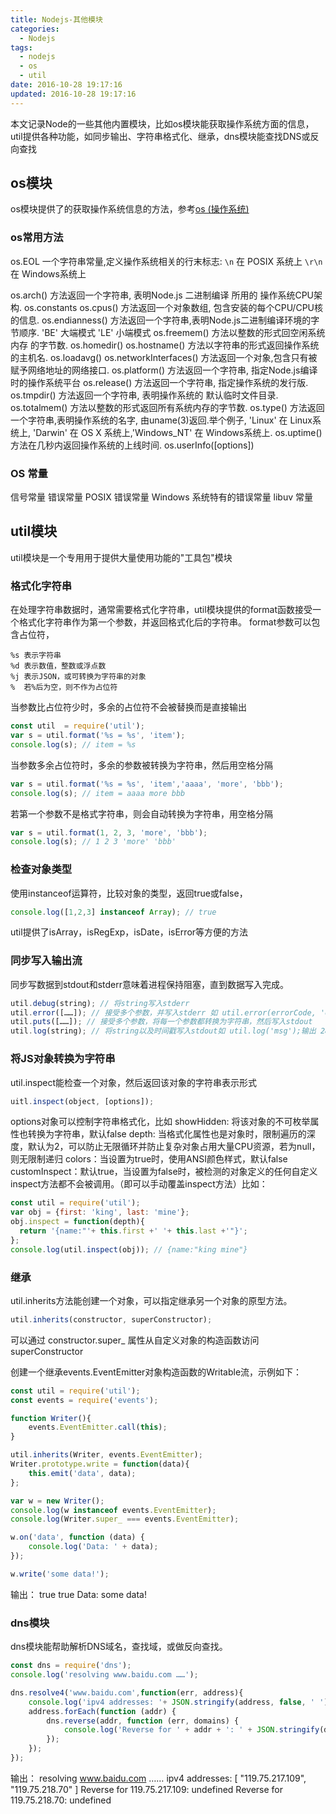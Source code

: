 ```yaml
---
title: Nodejs-其他模块
categories:
  - Nodejs
tags:
  - nodejs
  - os
  - util
date: 2016-10-28 19:17:16
updated: 2016-10-28 19:17:16
---
```


本文记录Node的一些其他内置模块，比如os模块能获取操作系统方面的信息，util提供各种功能，如同步输出、字符串格式化、继承，dns模块能查找DNS或反向查找

## os模块
os模块提供了的获取操作系统信息的方法，参考[os (操作系统)](http://nodejs.cn/api/os.html#os_os)

### os常用方法
os.EOL 一个字符串常量,定义操作系统相关的行末标志:
    `\n` 在 POSIX 系统上
    `\r\n` 在 Windows系统上

os.arch() 方法返回一个字符串, 表明Node.js 二进制编译 所用的 操作系统CPU架构.
os.constants
os.cpus()  方法返回一个对象数组, 包含安装的每个CPU/CPU核的信息.
os.endianness() 方法返回一个字符串,表明Node.js二进制编译环境的字节顺序. 'BE' 大端模式 'LE' 小端模式
os.freemem() 方法以整数的形式回空闲系统内存 的字节数.
os.homedir()
os.hostname() 方法以字符串的形式返回操作系统的主机名.
os.loadavg()
os.networkInterfaces() 方法返回一个对象,包含只有被赋予网络地址的网络接口.
os.platform() 方法返回一个字符串, 指定Node.js编译时的操作系统平台
os.release() 方法返回一个字符串, 指定操作系统的发行版.
os.tmpdir() 方法返回一个字符串, 表明操作系统的 默认临时文件目录.
os.totalmem() 方法以整数的形式返回所有系统内存的字节数.
os.type() 方法返回一个字符串,表明操作系统的名字, 由uname(3)返回.举个例子, 'Linux' 在 Linux系统上, 'Darwin' 在 OS X 系统上,'Windows_NT' 在 Windows系统上.
os.uptime() 方法在几秒内返回操作系统的上线时间.
os.userInfo([options])

### OS 常量
信号常量
错误常量
  POSIX 错误常量
  Windows 系统特有的错误常量
libuv 常量

## util模块
util模块是一个专用用于提供大量使用功能的"工具包"模块

### 格式化字符串
在处理字符串数据时，通常需要格式化字符串，util模块提供的format函数接受一个格式化字符串作为第一个参数，并返回格式化后的字符串。
format参数可以包含占位符，
```
%s 表示字符串
%d 表示数值，整数或浮点数
%j 表示JSON，或可转换为字符串的对象
%  若%后为空，则不作为占位符
```
当参数比占位符少时，多余的占位符不会被替换而是直接输出
```js
const util  = require('util');
var s = util.format('%s = %s', 'item'); 
console.log(s); // item = %s
```
当参数多余占位符时，多余的参数被转换为字符串，然后用空格分隔
```js
var s = util.format('%s = %s', 'item','aaaa', 'more', 'bbb'); 
console.log(s); // item = aaaa more bbb
```
若第一个参数不是格式字符串，则会自动转换为字符串，用空格分隔
```js
var s = util.format(1, 2, 3, 'more', 'bbb'); 
console.log(s); // 1 2 3 'more' 'bbb'
```

### 检查对象类型
使用instanceof运算符，比较对象的类型，返回true或false，
```js
console.log([1,2,3] instanceof Array); // true
```
util提供了isArray，isRegExp，isDate，isError等方便的方法

### 同步写入输出流
同步写数据到stdout和stderr意味着进程保持阻塞，直到数据写入完成。
```js
util.debug(string); // 将string写入stderr
util.error([……]); // 接受多个参数，并写入stderr 如 util.error(errorCode, 'errorname');
util.puts([……]); // 接受多个参数，将每一个参数都转换为字符串，然后写入stdout
util.log(string); // 将string以及时间戳写入stdout如 util.log('msg');输出 28 Apr 21:40:39 - msg
```

### 将JS对象转换为字符串
util.inspect能检查一个对象，然后返回该对象的字符串表示形式
```js
uitl.inspect(object, [options]);
```
options对象可以控制字符串格式化，比如
showHidden: 将该对象的不可枚举属性也转换为字符串，默认false
depth: 当格式化属性也是对象时，限制遍历的深度，默认为2，可以防止无限循环并防止复杂对象占用大量CPU资源，若为null，则无限制递归
colors：当设置为true时，使用ANSI颜色样式，默认false
customInspect：默认true，当设置为false时，被检测的对象定义的任何自定义inspect方法都不会被调用。（即可以手动覆盖inspect方法）比如：
```js
const util = require('util');
var obj = {first: 'king', last: 'mine'};
obj.inspect = function(depth){
  return '{name:"'+ this.first +' '+ this.last +'"}';
};
console.log(util.inspect(obj)); // {name:"king mine"}
```

### 继承
util.inherits方法能创建一个对象，可以指定继承另一个对象的原型方法。
```js
util.inherits(constructor, superConstructor);
```
可以通过 constructor.super_ 属性从自定义对象的构造函数访问superConstructor

创建一个继承events.EventEmitter对象构造函数的Writable流，示例如下：
```js
const util = require('util');
const events = require('events');

function Writer(){
    events.EventEmitter.call(this);
}

util.inherits(Writer, events.EventEmitter);
Writer.prototype.write = function(data){
    this.emit('data', data);
};

var w = new Writer();
console.log(w instanceof events.EventEmitter);
console.log(Writer.super_ === events.EventEmitter);

w.on('data', function (data) {
    console.log('Data: ' + data);
});

w.write('some data!');
```
输出：
true
true
Data: some data!

### dns模块
dns模块能帮助解析DNS域名，查找域，或做反向查找。
```js
const dns = require('dns');
console.log('resolving www.baidu.com ……');

dns.resolve4('www.baidu.com',function(err, address){
    console.log('ipv4 addresses: '+ JSON.stringify(address, false, ' '));
    address.forEach(function (addr) {
        dns.reverse(addr, function (err, domains) {
            console.log('Reverse for ' + addr + ': ' + JSON.stringify(domains));
        });
    });
});
```
输出：
resolving www.baidu.com ……
ipv4 addresses: [
 "119.75.217.109",
 "119.75.218.70"
]
Reverse for 119.75.217.109: undefined
Reverse for 119.75.218.70: undefined